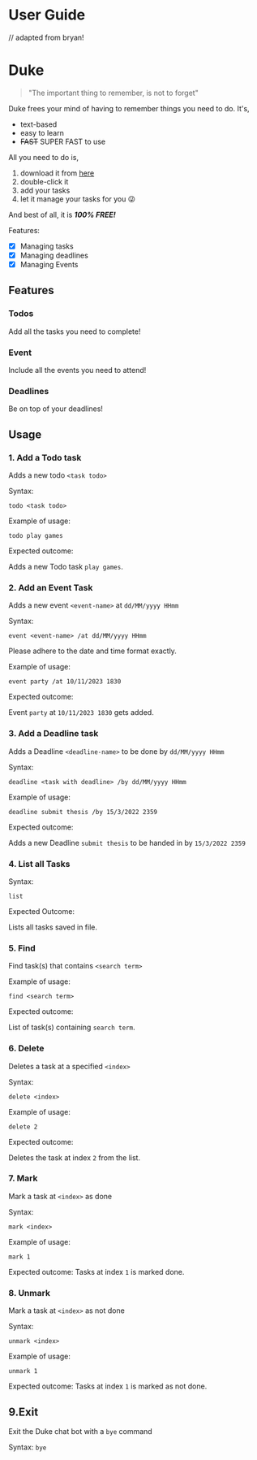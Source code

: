 # User Guide
// adapted from bryan! 

# Duke
> "The important thing to remember, is not to forget"

Duke frees your mind of having to remember things you need to do. It's,

* text-based
* easy to learn
* ~~FAST~~ SUPER FAST to use

All you need to do is,
1. download it from [here](https://github.com/fantablack/ip/releases/tag/A-Jar)
2. double-click it
3. add your tasks
4. let it manage your tasks for you 😜

And best of all, it is ***100% FREE!***

Features:
- [x] Managing tasks
- [x] Managing deadlines
- [x] Managing Events

## Features 

### Todos

Add all the tasks you need to complete! 

### Event

Include all the events you need to attend! 

### Deadlines

Be on top of your deadlines! 

## Usage

### 1. Add a Todo task
Adds a new todo `<task todo>`

Syntax:

`todo <task todo>`

Example of usage:

`todo play games`

Expected outcome:

Adds a new Todo task `play games`.

### 2. Add an Event Task
Adds a new event `<event-name>` at `dd/MM/yyyy HHmm`

Syntax:

`event <event-name> /at dd/MM/yyyy HHmm` 

Please adhere to the date and time format exactly. 

Example of usage:

`event party /at 10/11/2023 1830`

Expected outcome:

Event `party` at `10/11/2023 1830` gets added.

### 3. Add a Deadline task
Adds a Deadline `<deadline-name>` to be done by `dd/MM/yyyy HHmm`

Syntax:

`deadline <task with deadline> /by dd/MM/yyyy HHmm`

Example of usage:

`deadline submit thesis /by 15/3/2022 2359`

Expected outcome:

Adds a new Deadline `submit thesis` to be handed in by `15/3/2022 2359`

### 4. List all Tasks
Syntax:

`list`

Expected Outcome:

Lists all tasks saved in file.

### 5. Find
Find task(s) that contains `<search term>`

Example of usage:

`find <search term>`

Expected outcome:

List of task(s) containing `search term`. 

### 6. Delete <task index>
Deletes a task at a specified `<index>`

Syntax:

`delete <index>`

Example of usage:

`delete 2`

Expected outcome:

Deletes the task at index `2` from the list. 

### 7. Mark
Mark a task at `<index>` as done

Syntax:

`mark <index>`

Example of usage:

`mark 1`

Expected outcome:
Tasks at index `1` is marked done.

### 8. Unmark
Mark a task at `<index>` as not done

Syntax:

`unmark <index>`

Example of usage:

`unmark 1`

Expected outcome:
Tasks at index `1` is marked as not done.

## 9.Exit
Exit the Duke chat bot with a `bye` command

Syntax:
`bye`

